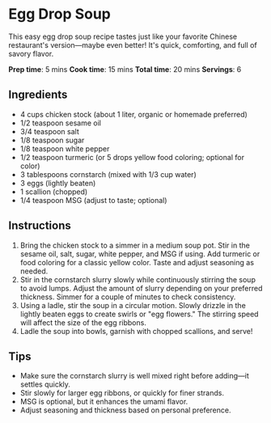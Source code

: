 # Egg Drop Soup

This easy egg drop soup recipe tastes just like your favorite Chinese restaurant's version—maybe even better! It's quick, comforting, and full of savory flavor.

**Prep time**: 5 mins
**Cook time**: 15 mins 
**Total time**: 20 mins
**Servings**: 6

## Ingredients

- 4 cups chicken stock (about 1 liter, organic or homemade preferred)
- 1/2 teaspoon sesame oil
- 3/4 teaspoon salt
- 1/8 teaspoon sugar
- 1/8 teaspoon white pepper
- 1/2 teaspoon turmeric (or 5 drops yellow food coloring; optional for color)
- 3 tablespoons cornstarch (mixed with 1/3 cup water)
- 3 eggs (lightly beaten)
- 1 scallion (chopped)
- 1/4 teaspoon MSG (adjust to taste; optional)

## Instructions

1. Bring the chicken stock to a simmer in a medium soup pot. Stir in the sesame oil, salt, sugar, white pepper, and MSG if using. Add turmeric or food coloring for a classic yellow color. Taste and adjust seasoning as needed.
2. Stir in the cornstarch slurry slowly while continuously stirring the soup to avoid lumps. Adjust the amount of slurry depending on your preferred thickness. Simmer for a couple of minutes to check consistency.
3. Using a ladle, stir the soup in a circular motion. Slowly drizzle in the lightly beaten eggs to create swirls or "egg flowers." The stirring speed will affect the size of the egg ribbons.
4. Ladle the soup into bowls, garnish with chopped scallions, and serve!

## Tips

- Make sure the cornstarch slurry is well mixed right before adding—it settles quickly.
- Stir slowly for larger egg ribbons, or quickly for finer strands.
- MSG is optional, but it enhances the umami flavor.
- Adjust seasoning and thickness based on personal preference.

